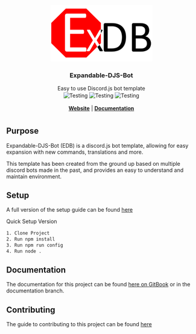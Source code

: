 <!--PROJECT HEAD-->
<br />
<p align="center">
  <a href="https://docs.foxgirls.cc/edb">
    <img src="/assets/logo_269x150.png" alt="Logo">
  </a>

  <h3 align="center">Expandable-DJS-Bot</h3>

  <p align="center">
    Easy to use Discord.js bot template
    <br />
      <img src="https://github.com/AngelNull/expandable-djs-bot/workflows/Testing/badge.svg" align="center" alt='Testing' >
      <img src="https://github.com/AngelNull/expandable-djs-bot/workflows/CodeQL/badge.svg" align="center" alt='Testing' >
      <img src="https://status.david-dm.org/gh/AngelNull/expandable-djs-bot.svg" align="center" alt='Testing' >
    <br />
    <br />
    <a href="https://edb.foxgirls.cc"><strong>Website</strong></a> | 
    <a href="https://edb.foxgirls.cc/docs/"><strong>Documentation</strong></a>
  </p>
</p>

#

## Purpose
Expandable-DJS-Bot (EDB) is a discord.js bot template, allowing for easy expansion with new commands, translations and more. 

This template has been created from the ground up based on multiple discord bots made in the past, and provides an easy to understand and maintain environment.

## Setup
A full version of the setup guide can be found [here](https://edb.foxgirls.cc/docs/installation/getting-setup)

Quick Setup Version
```
1. Clone Project
2. Run npm install
3. Run npm run config 
4. Run node .
````

## Documentation
The documentation for this project can be found [here on GitBook](https://edb.foxgirls.cc/docs) or in the documentation branch.

## Contributing
The guide to contributing to this project can be found [here](https://edb.foxgirls.cc/docs/contributing/guide)
